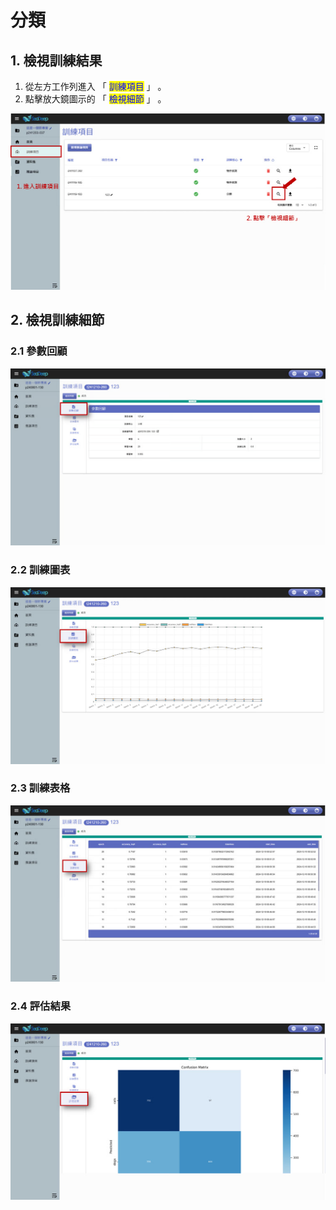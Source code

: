 # 分類

## 1. 檢視訓練結果

1. 從左方工作列進入 「 <mark style="color:blue;">訓練項目</mark> 」 。
2. 點擊放大鏡圖示的 「 <mark style="color:blue;">檢視細節</mark> 」 。

![alt text](image-14.png)

## 2. 檢視訓練細節

### 2.1 參數回顧

![alt text](image-15.png)


### 2.2 訓練圖表

![alt text](image-16.png)

### 2.3 訓練表格

![alt text](image-17.png)

### 2.4 評估結果

![alt text](image-18.png)
